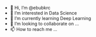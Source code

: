 - 👋 Hi, I’m @ebubkrc
- 👀 I’m interested in Data Science 
- 🌱 I’m currently learning Deep Learning
- 💞️ I’m looking to collaborate on ...
- 📫 How to reach me ...

<!---
ebubkrc/ebubkrc is a ✨ special ✨ repository because its `README.md` (this file) appears on your GitHub profile.
You can click the Preview link to take a look at your changes.
--->
